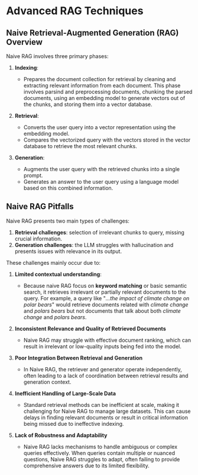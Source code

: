 # Advanced RAG Techniques


## Naive Retrieval-Augmented Generation (RAG) Overview

Naive RAG involves three primary phases:

1. **Indexing**: 
   - Prepares the document collection for retrieval by cleaning and extracting relevant information from each document. This phase involves parsind and preprocessing documents, chunking the parsed documents, using an embedding model to generate vectors out of the chunks, and storing them into a vector database.
   
2. **Retrieval**: 
   - Converts the user query into a vector representation using the embedding model.
   - Compares the vectorized query with the vectors stored in the vector database to retrieve the most relevant chunks. 

3. **Generation**: 
   - Augments the user query with the retrieved chunks into a single prompt.
   - Generates an answer to the user query using a language model based on this combined information.

## Naive RAG Pitfalls

Naive RAG presents two main types of challenges:
1. **Retrieval challenges**: selection of irrelevant chunks to query, missing crucial information.
2. **Generation challenges**: the LLM struggles with hallucination and presents issues with relevance in its output.

These challenges mainly occur due to:

1. **Limited contextual understanding**:
   - Because naive RAG focus on **keyword matching** or basic semantic search, it retrieves irrelevant or partially relevant documents to the query. For example, a query like "*...the impact of climate change on polar bears*" would retrieve documents related with *climate change* and *polars bears* but not documents that talk about both *climate change* and *polars bears*.

2. **Inconsistent Relevance and Quality of Retrieved Documents**  
   - Naive RAG may struggle with effective document ranking, which can result in irrelevant or low-quality inputs being fed into the model.

3. **Poor Integration Between Retrieval and Generation**  
   - In Naive RAG, the retriever and generator operate independently, often leading to a lack of coordination between retrieval results and generation context.

4. **Inefficient Handling of Large-Scale Data**  
   - Standard retrieval methods can be inefficient at scale, making it challenging for Naive RAG to manage large datasets. This can cause delays in finding relevant documents or result in critical information being missed due to ineffective indexing.

5. **Lack of Robustness and Adaptability**  
   - Naive RAG lacks mechanisms to handle ambiguous or complex queries effectively. When queries contain multiple or nuanced questions, Naive RAG struggles to adapt, often failing to provide comprehensive answers due to its limited flexibility.



